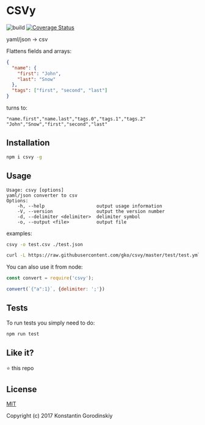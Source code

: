 # CSVy
![build](https://travis-ci.org/gko/csvy.svg?branch=master)
[![Coverage Status](https://coveralls.io/repos/github/gko/csvy/badge.svg?branch=master)](https://coveralls.io/github/gko/csvy?branch=master)

yaml/json → csv

Flattens fields and arrays:
```json
{
  "name": {
    "first": "John",
    "last": "Snow"
  },
  "tags": ["first", "second", "last"]
}
```

turns to:
```csv
"name.first","name.last","tags.0","tags.1","tags.2"
"John","Snow","first","second","last"
```

## Installation

```bash
npm i csvy -g
```

## Usage

```
Usage: csvy [options]
yaml/json converter to csv
Options:
    -h, --help                   output usage information
    -V, --version                output the version number
    -d, --delimiter <delimiter>  delimiter symbol
    -o, --output <file>          output file
```

examples:
```bash
csvy -o test.csv ./test.json
```

```bash
curl -L https://raw.githubusercontent.com/gko/csvy/master/test/test.yml | csvy
```

You can also use it from node:

```javascript
const convert = require('csvy');

convert(`{"a":1}`, {delimiter: ';'})
```
## Tests

To run tests you simply need to do:
```bash
npm run test
```

## Like it?

:star: this repo

## License

[MIT](http://opensource.org/licenses/MIT)

Copyright (c) 2017 Konstantin Gorodinskiy
